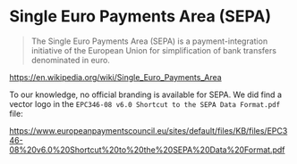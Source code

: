 # Single Euro Payments Area (SEPA)

> The Single Euro Payments Area (SEPA) is a payment-integration initiative of the European Union for simplification of bank transfers denominated in euro. 

https://en.wikipedia.org/wiki/Single_Euro_Payments_Area

To our knowledge, no official branding is available for SEPA. We did find a vector logo in the `EPC346-08 v6.0 Shortcut to the SEPA Data Format.pdf` file:

https://www.europeanpaymentscouncil.eu/sites/default/files/KB/files/EPC346-08%20v6.0%20Shortcut%20to%20the%20SEPA%20Data%20Format.pdf

